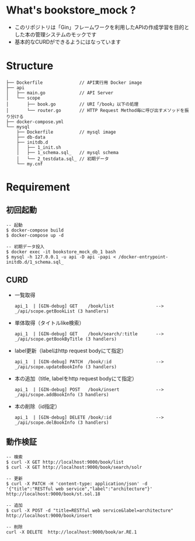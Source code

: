 # What's bookstore_mock ?
- このリポジトリは「Gin」フレームワークを利用したAPIの作成学習を目的とした本の管理システムのモックです
- 基本的なCURDができるようにはなっています

# Structure
```
├── Dockerfile				// API実行用 Docker image
├── api
│   ├── main.go   			// API Server
│   └── scope
│       ├── book.go			// URI「/book」以下の処理
│       └── router.go		// HTTP Request Method毎に呼び出すメソッドを振り分ける
├── docker-compose.yml
└── mysql
    ├── Dockerfile			// mysql image
    ├── db-data
    ├── initdb.d
    │   ├── 1_init.sh
    │   ├── 1_schema.sql_	// mysql schema
    │   └── 2_testdata.sql_	// 初期データ
    └── my.cnf
```

# Requirement
## 初回起動

```
-- 起動
$ docker-compose build
$ docker-compose up -d

-- 初期データ投入
$ docker exec -it bookstore_mock_db_1 bash
$ mysql -h 127.0.0.1 -u api -D api -papi < /docker-entrypoint-initdb.d/1_schema.sql_ 
```

## CURD
- 一覧取得

	```
	api_1  | [GIN-debug] GET    /book/list                --> _/api/scope.getBookList (3 handlers)
	```
- 単体取得（タイトルlike検索）

	```
	api_1  | [GIN-debug] GET    /book/search/:title       --> _/api/scope.getBookByTitle (3 handlers)
	```

- label更新（labelはhttp request bodyにて指定）
	```
	api_1  | [GIN-debug] PATCH  /book/:id                 --> _/api/scope.updateBookInfo (3 handlers)
	```

- 本の追加（title, labelをhttp request bodyにて指定）

	```
	api_1  | [GIN-debug] POST   /book/insert              --> _/api/scope.addBookInfo (3 handlers)
	```

- 本の削除（id指定）

	```
	api_1  | [GIN-debug] DELETE /book/:id                 --> _/api/scope.delBookInfo (3 handlers)
	```

## 動作検証

```
-- 検索
$ curl -X GET http://localhost:9000/book/list
$ curl -X GET http://localhost:9000/book/search/solr

-- 更新
$ curl -X PATCH -H 'content-type: application/json' -d '{"title":"RESTful web service","label":"architecture"}' http://localhost:9000/book/st.sol.18

-- 追加
$ curl -X POST -d "title=RESTful web service&label=architecture" http://localhost:9000/book/insert

-- 削除
curl -X DELETE  http://localhost:9000/book/ar.RE.1
```